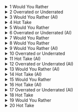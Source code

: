 
<details>
<summary>1 Would You Rather</summary>
<p>Tailwind CSS or other</p>
</details>

<details>
<summary>2 Overrated or Underrated</summary>
<p>Scrum</p>
</details>

<details>
<summary>3 Would You Rather (AI)</summary>
<p>let an AI choose your next job or your next romantic partner?</p>
</details>

<details>
<summary>4 Hot Take</summary>
<p>Remote-work sucks so bad</p>
</details>

<details>
<summary>5 Would You Rather</summary>
<p>React vs [Other framework]</p>
</details>

<details>
<summary>6 Overrated or Underrated (AI)</summary>
<p>WebAssembly</p>
</details>

<details>
<summary>7 Would You Rather</summary>
<p>GitHub Copilot or Cursor</p>
</details>

<details>
<summary>8 Would You Rather</summary>
<p>dynamic typing or static typing</p>
</details>

<details>
<summary>9 Would You Rather (AI)</summary>
<p>your browser history published or your source code leaked?</p>
</details>

<details>
<summary>10 Overrated or Underrated</summary>
<p>Cloud computing</p>
</details>

<details>
<summary>11 Hot Take (AI)</summary>
<p>Writing code comments is a waste of time</p>
</details>

<details>
<summary>12 Overrated or Underrated (AI)</summary>
<p>Rust</p>
</details>

<details>
<summary>13 Would You Rather (AI)</summary>
<p>get paged at 3AM for a minor alert or have an incident go unnoticed for 12 hours?</p>
</details>

<details>
<summary>14 Hot Take (AI)</summary>
<p>Prompt engineering is a fake skill</p>
</details>

<details>
<summary>15 Would You Rather</summary>
<p>tabs or spaces</p>
</details>

<details>
<summary>16 Hot Take (AI)</summary>
<p>Git should be replaced</p>
</details>

<details>
<summary>17 Overrated or Underrated (AI)</summary>
<p>Blockchain</p>
</details>

<details>
<summary>18 Hot Take</summary>
<p>University curriculum is not useful for CRUD business apps</p>
</details>

<details>
<summary>19 Would You Rather</summary>
<p>Java ecosystem or Dot-net ecosystem</p>
</details>

<details>
<summary>20 Hot Take</summary>
<p>'Automate All The Things' is not necessary</p>
</details>
